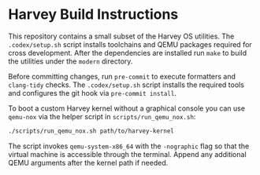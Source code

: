 # Harvey Build Instructions

This repository contains a small subset of the Harvey OS utilities.
The `.codex/setup.sh` script installs toolchains and QEMU packages
required for cross development. After the dependencies are installed
run `make` to build the utilities under the `modern` directory.

Before committing changes, run `pre-commit` to execute formatters and
`clang-tidy` checks. The `.codex/setup.sh` script installs the required
tools and configures the git hook via `pre-commit install`.

To boot a custom Harvey kernel without a graphical console you can use
`qemu-nox` via the helper script in `scripts/run_qemu_nox.sh`:

```bash
./scripts/run_qemu_nox.sh path/to/harvey-kernel
```

The script invokes `qemu-system-x86_64` with the `-nographic` flag so
that the virtual machine is accessible through the terminal. Append any
additional QEMU arguments after the kernel path if needed.
